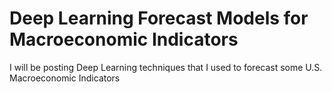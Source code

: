 # Deep Learning Forecast Models for Macroeconomic Indicators
I will be posting Deep Learning techniques that I used to forecast some U.S. Macroeconomic Indicators
